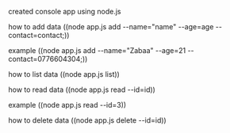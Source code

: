 created console app using node.js

how to add data
((node app.js add --name="name" --age=age --contact=contact;))

example
((node app.js add --name="Zabaa" --age=21 --contact=0776604304;))

how to list data
((node app.js list))

how to read data
((node app.js read --id=id))

example
((node app.js read --id=3))


how to delete data
((node app.js delete --id=id))